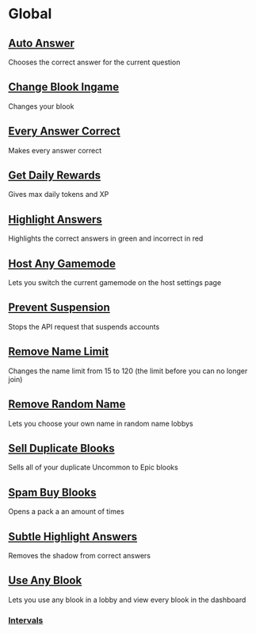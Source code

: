 # Global

## [Auto Answer](autoAnswer.js)
Chooses the correct answer for the current question

## [Change Blook Ingame](changeBlookIngame.js)
Changes your blook

## [Every Answer Correct](everyAnswerCorrect.js)
Makes every answer correct

## [Get Daily Rewards](getDailyRewards.js)
Gives max daily tokens and XP

## [Highlight Answers](highlightAnswers.js)
Highlights the correct answers in green and incorrect in red

## [Host Any Gamemode](hostAnyGamemode.js)
Lets you switch the current gamemode on the host settings page

## [Prevent Suspension](preventSuspension.js)
Stops the API request that suspends accounts

## [Remove Name Limit](removeNameLimit.js)
Changes the name limit from 15 to 120 (the limit before you can no longer join)

## [Remove Random Name](removeRandomName.js)
Lets you choose your own name in random name lobbys

## [Sell Duplicate Blooks](sellDuplicateBlooks.js)
Sells all of your duplicate Uncommon to Epic blooks

## [Spam Buy Blooks](spamBuyBlooks.js)
Opens a pack a an amount of times

## [Subtle Highlight Answers](subtleHighlightAnswers.js)
Removes the shadow from correct answers

## [Use Any Blook](useAnyBlook.js)
Lets you use any blook in a lobby and view every blook in the dashboard

### [Intervals](intervals)